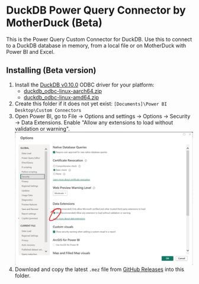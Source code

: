 # DuckDB Power Query Connector by MotherDuck (Beta)

This is the Power Query Custom Connector for DuckDB. Use this to connect to a DuckDB database in memory, from a local file or on MotherDuck with Power BI and Excel.

## Installing (Beta version)

1. Install the [DuckDB v0.10.0](https://github.com/duckdb/duckdb/releases/tag/v0.10.0) ODBC driver for your platform:
      - [duckdb_odbc-linux-aarch64.zip](https://github.com/duckdb/duckdb/releases/download/v0.10.0/duckdb_odbc-linux-aarch64.zip)
      - [duckdb_odbc-linux-amd64.zip](https://github.com/duckdb/duckdb/releases/download/v0.10.0/duckdb_odbc-linux-amd64.zip)
1. Create this folder if it does not yet exist: `[Documents]\Power BI Desktop\Custom Connectors`
1. Open Power BI, go to File -> Options and settings -> Options -> Security -> Data Extensions. Enable "Allow any extensions to load without validation or warning".
![Dialog window showing Power BI Options -> Security -> Data Extensions](images/power_bi_options.png)
1. Download and copy the latest `.mez` file from [GitHub Releases](https://github.com/MotherDuck-Open-Source/DuckDBPowerQueryConnector/releases) into this folder.
